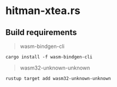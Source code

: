 # hitman-xtea.rs

## Build requirements

>wasm-bindgen-cli

`cargo install -f wasm-bindgen-cli`

>wasm32-unknown-unknown

`rustup target add wasm32-unknown-unknown`
